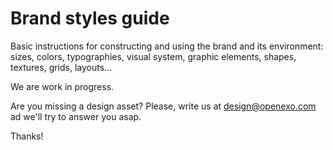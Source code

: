 # Brand styles guide

Basic instructions for constructing and using the brand and its environment: sizes, colors, typographies, 
visual system, graphic elements, shapes, textures, grids, layouts...

We are work in progress. 

Are you missing a design asset? Please, write us at design@openexo.com ad we'll try to answer you asap.

Thanks!
